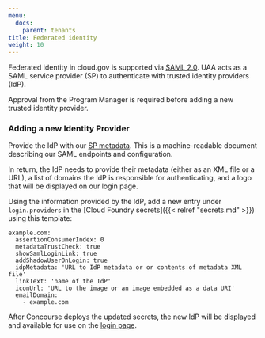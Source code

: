 ```yaml
---
menu:
  docs:
    parent: tenants
title: Federated identity
weight: 10
---
```


Federated identity in cloud.gov is supported via [SAML 2.0](https://en.wikipedia.org/wiki/SAML_2.0).  UAA acts as a SAML service provider (SP) to authenticate with trusted identity providers (IdP).

Approval from the Program Manager is required before adding a new trusted identity provider.

### Adding a new Identity Provider

Provide the IdP with our [SP metadata](https://login.fr.cloud.gov/saml/metadata).  This is a machine-readable document describing our SAML endpoints and configuration.

In return, the IdP needs to provide their metadata (either as an XML file or a URL), a list of domains the IdP is responsible for authenticating, and a logo that will be displayed on our login page.

Using the information provided by the IdP, add a new entry under `login.providers` in the [Cloud Foundry secrets]({{< relref "secrets.md" >}}) using this template:

    example.com:
      assertionConsumerIndex: 0
      metadataTrustCheck: true
      showSamlLoginLink: true
      addShadowUserOnLogin: true
      idpMetadata: 'URL to IdP metadata or or contents of metadata XML file'
      linkText: 'name of the IdP'
      iconUrl: 'URL to the image or an image embedded as a data URI'
      emailDomain:
        - example.com

After Concourse deploys the updated secrets, the new IdP will be displayed and available for use on the [login page](https://login.fr.cloud.gov).
